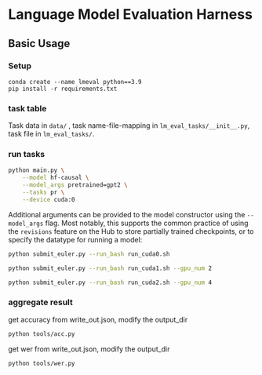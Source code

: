 # Language Model Evaluation Harness

## Basic Usage
### Setup
```
conda create --name lmeval python==3.9
pip install -r requirements.txt
```

### task table
Task data in `data/` , task name-file-mapping in `lm_eval_tasks/__init__.py`, task file in `lm_eval_tasks/`.


### run tasks

```bash
python main.py \
    --model hf-causal \
    --model_args pretrained=gpt2 \
    --tasks pr \
    --device cuda:0
```

Additional arguments can be provided to the model constructor using the `--model_args` flag. Most notably, this supports the common practice of using the `revisions` feature on the Hub to store partially trained checkpoints, or to specify the datatype for running a model:

```bash
python submit_euler.py --run_bash run_cuda0.sh

python submit_euler.py --run_bash run_cuda1.sh --gpu_num 2

python submit_euler.py --run_bash run_cuda2.sh --gpu_num 4
```

### aggregate result
get accuracy from write_out.json, modify the output_dir
```bash
python tools/acc.py
```

get wer from write_out.json, modify the output_dir
```bash
python tools/wer.py
```

